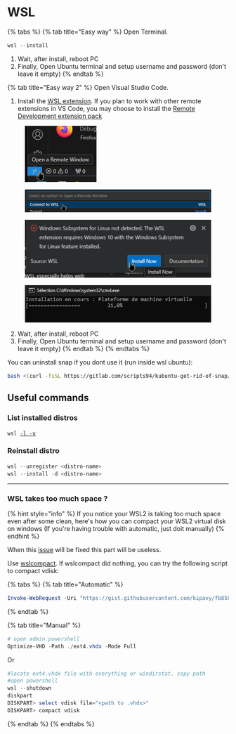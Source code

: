 # WSL

{% tabs %}
{% tab title="Easy way" %}
Open Terminal.

```powershell
wsl --install
```

1. Wait, after install, reboot PC
2. Finally, Open Ubuntu terminal and setup username and password (don't leave it empty)
{% endtab %}

{% tab title="Easy way 2" %}
Open Visual Studio Code.

1. Install the [WSL extension](https://marketplace.visualstudio.com/items?itemName=ms-vscode-remote.remote-wsl). If you plan to work with other remote extensions in VS Code, you may choose to install the [Remote Development extension pack](https://aka.ms/vscode-remote/download/extension)

<figure><img src="../../.gitbook/assets/image (4).png" alt=""><figcaption></figcaption></figure>

<figure><img src="../../.gitbook/assets/image (5).png" alt=""><figcaption></figcaption></figure>

<figure><img src="../../.gitbook/assets/image (7).png" alt=""><figcaption></figcaption></figure>

<figure><img src="../../.gitbook/assets/image (10).png" alt=""><figcaption></figcaption></figure>

2. Wait, after install, reboot PC
3. Finally, Open Ubuntu terminal and setup username and password (don't leave it empty)
{% endtab %}
{% endtabs %}

You can uninstall snap if you dont use it (run inside wsl ubuntu):

```bash
bash <(curl -fsSL https://gitlab.com/scripts94/kubuntu-get-rid-of-snap/-/raw/main/Kubuntu_get_rid_of_Snap.sh)
```

## Useful commands

### List installed distros

<pre class="language-powershell"><code class="lang-powershell">wsl <a data-footnote-ref href="#user-content-fn-1">-l -v</a>
</code></pre>

### Reinstall distro

```powershell
wsl --unregister <distro-name>
wsl --install -d <distro-name>
```

***

### WSL takes too much space ?

{% hint style="info" %}
If you notice your WSL2 is taking too much space even after some clean, here's how you can compact your WSL2 virtual disk on windows (If you're having trouble with automatic, just doit manually)
{% endhint %}

When this [issue](https://github.com/microsoft/WSL/issues/4699) will be fixed this part will be useless.

Use [wslcompact](https://github.com/okibcn/wslcompact?tab=readme-ov-file#option-1-as-a-powershell-module). If wslcompact did nothing, you can try the following script to compact vdisk:

{% tabs %}
{% tab title="Automatic" %}
```powershell
Invoke-WebRequest -Uri "https://gist.githubusercontent.com/kipavy/fb858118c2b373369741ac084c6c3d45/raw/7598671681ec3513d9c27931d9730f57639f1436/compact-wsl2.ps1" -OutFile "$env:TEMP\compact-wsl2.ps1"; powershell -ExecutionPolicy Bypass -File "$env:TEMP\compact-wsl2.ps1"
```
{% endtab %}

{% tab title="Manual" %}
```powershell
# open admin powershell
Optimize-VHD -Path ./ext4.vhdx -Mode Full
```

Or

```powershell
#locate ext4.vhdx file with everything or windirstat. copy path
#open powershell
wsl --shutdown
diskpart
DISKPART> select vdisk file="<path to .vhdx>"
DISKPART> compact vdisk
```
{% endtab %}
{% endtabs %}

[^1]: \--list --verbose
